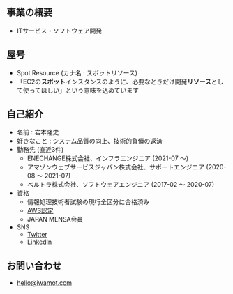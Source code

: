 ## 事業の概要

- ITサービス・ソフトウェア開発

## 屋号

- Spot Resource (カナ名 : スポットリソース)
- 「EC2の**スポット**インスタンスのように、必要なときだけ開発**リソース**として使ってほしい」という意味を込めています

## 自己紹介

- 名前 : 岩本隆史
- 好きなこと : システム品質の向上、技術的負債の返済
- 勤務先 (直近3件)
  - ENECHANGE株式会社、インフラエンジニア (2021-07 ～)
  - アマゾンウェブサービスジャパン株式会社、サポートエンジニア (2020-08 ～ 2021-07)
  - ベルトラ株式会社、ソフトウェアエンジニア (2017-02 ～ 2020-07)
- 資格
  - 情報処理技術者試験の現行全区分に合格済み
  - [AWS認定](https://www.credly.com/users/iwamot/badges)
  - JAPAN MENSA会員
- SNS
  - [Twitter](https://twitter.com/iwamot)
  - [LinkedIn](https://www.linkedin.com/in/iwamot/)

## お問い合わせ

- hello@iwamot.com
